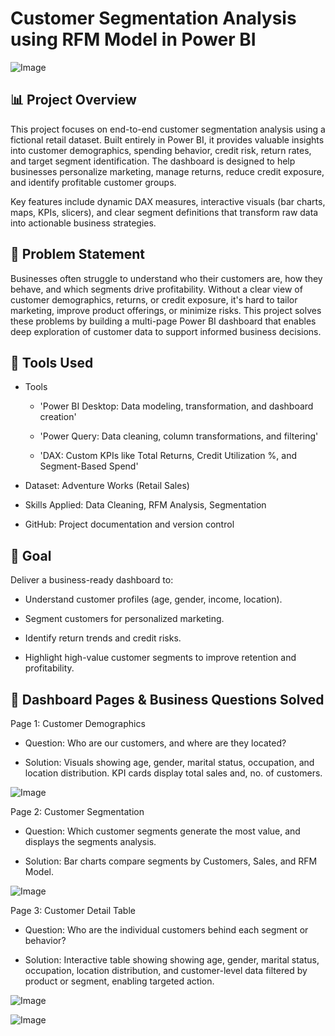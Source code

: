 # Customer Segmentation Analysis using RFM Model in Power BI
![Image](https://github.com/user-attachments/assets/80d9e9eb-6da2-433b-a037-2aa75f9b2ee6)

## 📊 Project Overview

This project focuses on end-to-end customer segmentation analysis using a fictional retail dataset. Built entirely in Power BI, it provides valuable insights into customer demographics, spending behavior, credit risk, return rates, and target segment identification. The dashboard is designed to help businesses personalize marketing, manage returns, reduce credit exposure, and identify profitable customer groups.

Key features include dynamic DAX measures, interactive visuals (bar charts, maps, KPIs, slicers), and clear segment definitions that transform raw data into actionable business strategies.


## 📌 Problem Statement

Businesses often struggle to understand who their customers are, how they behave, and which segments drive profitability. Without a clear view of customer demographics, returns, or credit exposure, it's hard to tailor marketing, improve product offerings, or minimize risks. This project solves these problems by building a multi-page Power BI dashboard that enables deep exploration of customer data to support informed business decisions.

## 📁 Tools Used

- Tools

  - 'Power BI Desktop: Data modeling, transformation, and dashboard creation'

  - 'Power Query: Data cleaning, column transformations, and filtering'

  - 'DAX: Custom KPIs like Total Returns, Credit Utilization %, and Segment-Based Spend'
 
- Dataset: Adventure Works (Retail Sales)
 
- Skills Applied: Data Cleaning, RFM Analysis, Segmentation
 
- GitHub: Project documentation and version control
 
## 🎯 Goal

Deliver a business-ready dashboard to:

- Understand customer profiles (age, gender, income, location).

- Segment customers for personalized marketing.

- Identify return trends and credit risks.

- Highlight high-value customer segments to improve retention and profitability.

## 🧭 Dashboard Pages & Business Questions Solved

Page 1: Customer Demographics

- Question: Who are our customers, and where are they located?

- Solution: Visuals showing age, gender, marital status, occupation, and location distribution. KPI cards display total sales and, no. of customers.

![Image](https://github.com/user-attachments/assets/238cca29-8f68-4009-b9e8-4426ca7d998c)

Page 2: Customer Segmentation

- Question: Which customer segments generate the most value, and displays the segments analysis.

- Solution: Bar charts compare segments by Customers, Sales, and RFM Model.

![Image](https://github.com/user-attachments/assets/662cbe69-81bf-40be-880e-cd17afb9bb3f)

Page 3: Customer Detail Table

- Question: Who are the individual customers behind each segment or behavior?

- Solution: Interactive table showing showing age, gender, marital status, occupation, location distribution, and customer-level data filtered by product or segment, enabling targeted action.

![Image](https://github.com/user-attachments/assets/eb77d148-6dd3-4ce1-8595-aa70429c8364)

![Image](https://github.com/user-attachments/assets/100435d5-9069-48b1-b6ca-ca70daa20b15)
